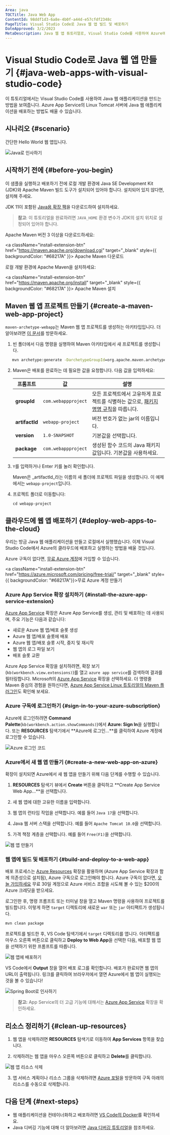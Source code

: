 ```yaml
---
Area: java
TOCTitle: Java Web App
ContentId: 98ddf1d3-6a8e-4b0f-a44d-e57cfdf2348c
PageTitle: Visual Studio Code로 Java 웹 앱 빌드 및 배포하기
DateApproved: 3/2/2023
MetaDescription: Java 웹 앱 튜토리얼로, Visual Studio Code를 사용하여 Azure에 Java 웹 앱을 빌드하고 배포하는 방법을 보여줍니다.
---
```


# Visual Studio Code로 Java 웹 앱 만들기 {#java-web-apps-with-visual-studio-code}

이 튜토리얼에서는 Visual Studio Code를 사용하여 Java 웹 애플리케이션을 만드는 방법을 보여줍니다. Azure App Service의 Linux Tomcat 서버에 Java 웹 애플리케이션을 배포하는 방법도 배울 수 있습니다.

## 시나리오 {#scenario}

간단한 Hello World 웹 앱입니다.

![Java로 인사하기](images/java-webapp/greeting.png)

## 시작하기 전에 {#before-you-begin}

이 샘플을 실행하고 배포하기 전에 로컬 개발 환경에 Java SE Development Kit (JDK)와 Apache Maven 빌드 도구가 설치되어 있어야 합니다. 설치되어 있지 않다면, 설치해 주세요.

JDK 11이 포함된 [Java용 확장 팩](https://marketplace.visualstudio.com/items?itemName=vscjava.vscode-java-pack)을 다운로드하여 설치하세요.

>**참고**: 이 튜토리얼을 완료하려면 `JAVA_HOME` 환경 변수가 JDK의 설치 위치로 설정되어 있어야 합니다.

Apache Maven 버전 3 이상을 다운로드하세요:

<a className="install-extension-btn" href="https://maven.apache.org/download.cgi" target="_blank" style={{ backgroundColor: "#68217A" }}>
  Apache Maven 다운로드
</a>

로컬 개발 환경에 Apache Maven을 설치하세요:

<a className="install-extension-btn" href="https://maven.apache.org/install" target="_blank" style={{ backgroundColor: "#68217A" }}>
  Apache Maven 설치
</a>

## Maven 웹 앱 프로젝트 만들기 {#create-a-maven-web-app-project}

`maven-archetype-webapp`는 Maven 웹 앱 프로젝트를 생성하는 아키타입입니다. 더 알아보려면 [이 문서](https://maven.apache.org/archetypes/maven-archetype-webapp/)를 방문하세요.

1. 빈 폴더에서 다음 명령을 실행하여 Maven 아키타입에서 새 프로젝트를 생성합니다.

```cmd
   mvn archetype:generate -DarchetypeGroupId=org.apache.maven.archetypes -DarchetypeArtifactId=maven-archetype-webapp -DarchetypeVersion=1.4
```
2. Maven은 배포를 완료하는 데 필요한 값을 요청합니다. 다음 값을 입력하세요:

    | 프롬프트 | 값 | 설명 |
    | ------ | ----- | ----------- |
    | **groupId** | `com.webappproject` | 모든 프로젝트에서 고유하게 프로젝트를 식별하는 값으로, [패키지 명명 규칙](https://docs.oracle.com/javase/specs/jls/se6/html/packages.html#7.7)을 따릅니다. |
    | **artifactId** | `webapp-project` | 버전 번호가 없는 jar의 이름입니다. |
    | **version** | `1.0-SNAPSHOT` | 기본값을 선택합니다. |
    | **package** | `com.webappproject` | 생성된 함수 코드의 Java 패키지 값입니다. 기본값을 사용하세요. |

3. `Y`를 입력하거나 Enter 키를 눌러 확인합니다.

    Maven은 _artifactId_라는 이름의 새 폴더에 프로젝트 파일을 생성합니다. 이 예제에서는 `webapp-project`입니다.

4. 프로젝트 폴더로 이동합니다:

    ```console
    cd webapp-project
    ```

## 클라우드에 웹 앱 배포하기 {#deploy-web-apps-to-the-cloud}

우리는 방금 Java 웹 애플리케이션을 만들고 로컬에서 실행했습니다. 이제 Visual Studio Code에서 Azure의 클라우드에 배포하고 실행하는 방법을 배울 것입니다.

Azure 구독이 없다면, [무료 Azure 계정](https://azure.microsoft.com/pricing/free-trial/)에 가입할 수 있습니다.

<a className="install-extension-btn" href="https://azure.microsoft.com/pricing/free-trial/" target="_blank" style={{ backgroundColor: "#68217A"}}>무료 Azure 계정 만들기</a>

### Azure App Service 확장 설치하기 {#install-the-azure-app-service-extension}

[Azure App Service](https://marketplace.visualstudio.com/items?itemName=ms-azuretools.vscode-azureappservice) 확장은 Azure App Service를 생성, 관리 및 배포하는 데 사용되며, 주요 기능은 다음과 같습니다:

- 새로운 Azure 웹 앱/배포 슬롯 생성
- Azure 웹 앱/배포 슬롯에 배포
- Azure 웹 앱/배포 슬롯 시작, 중지 및 재시작
- 웹 앱의 로그 파일 보기
- 배포 슬롯 교환

Azure App Service 확장을 설치하려면, 확장 보기(`kb(workbench.view.extensions)`)를 열고 `azure app service`를 검색하여 결과를 필터링합니다. Microsoft의 [Azure App Service](https://marketplace.visualstudio.com/items?itemName=ms-azuretools.vscode-azureappservice) 확장을 선택하세요. 더 명령줄 Maven 중심의 경험을 원하신다면, [Azure App Service Linux 튜토리얼의 Maven 플러그인](https://learn.microsoft.com/azure/app-service/quickstart-java?pivots=platform-linux-development-environment-maven)도 확인해 보세요.

### Azure 구독에 로그인하기 {#sign-in-to-your-azure-subscription}

Azure에 로그인하려면 **Command Palette**(`kb(workbench.action.showCommands)`)에서 **Azure: Sign In**을 실행합니다. 또는 **RESOURCES** 탐색기에서 **Azure에 로그인...**를 클릭하여 Azure 계정에 로그인할 수 있습니다.

![Azure 로그인 코드](images/java-webapp/login.png)

### Azure에서 새 웹 앱 만들기 {#create-a-new-web-app-on-azure}

확장이 설치되면 Azure에서 새 웹 앱을 만들기 위해 다음 단계를 수행할 수 있습니다.

1. **RESOURCES** 탐색기 뷰에서 **Create** 버튼을 클릭하고 **Create App Service Web App...**을 선택합니다.

2. 새 웹 앱에 대한 고유한 이름을 입력합니다.

3. 웹 앱의 런타임 작업을 선택합니다. 예를 들어 `Java 17`을 선택합니다.

4. Java 웹 서버 스택을 선택합니다. 예를 들어 `Apache Tomcat 10.0`을 선택합니다.

5. 가격 책정 계층을 선택합니다. 예를 들어 `Free(F1)`을 선택합니다.

![웹 앱 만들기](images/java-webapp/create-webapp.png)

### 웹 앱에 빌드 및 배포하기 {#build-and-deploy-to-a-web-app}

배포 프로세스는 [Azure Resources](https://marketplace.visualstudio.com/items?itemName=ms-azuretools.vscode-azureresourcegroups) 확장을 활용하며 (Azure App Service 확장과 함께 의존성으로 설치됨), Azure 구독으로 로그인해야 합니다. Azure 구독이 없다면, [오늘 가입하세요](https://azure.microsoft.com//free/?b=16.48) 무료 30일 계정으로 Azure 서비스 조합을 시도해 볼 수 있는 $200의 Azure 크레딧을 받으세요.

로그인한 후, 명령 프롬프트 또는 터미널 창을 열고 Maven 명령을 사용하여 프로젝트를 빌드합니다. 이렇게 하면 `target` 디렉토리에 새로운 `war` 또는 `jar` 아티팩트가 생성됩니다.

```bash
mvn clean package
```

프로젝트를 빌드한 후, VS Code 탐색기에서 `target` 디렉토리를 엽니다. 아티팩트를 마우스 오른쪽 버튼으로 클릭하고 **Deploy to Web App**을 선택한 다음, 배포할 웹 앱을 선택하기 위한 프롬프트를 따릅니다.

![웹 앱에 배포하기](images/java-webapp/deploy-webapp.png)

VS Code에서 **Output** 창을 열어 배포 로그를 확인합니다. 배포가 완료되면 웹 앱의 URL이 출력됩니다. 링크를 클릭하여 브라우저에서 열면 Azure에서 웹 앱이 실행되는 것을 볼 수 있습니다!

![Spring Boot로 인사하기](images/java-webapp/greeting.png)

> **참고:** App Service의 더 고급 기능에 대해서는 [Azure App Service](https://marketplace.visualstudio.com/items?itemName=ms-azuretools.vscode-azureappservice) 확장을 확인하세요.

## 리소스 정리하기 {#clean-up-resources}

1. 웹 앱을 삭제하려면 **RESOURCES** 탐색기로 이동하여 **App Services** 항목을 찾습니다.

2. 삭제하려는 웹 앱을 마우스 오른쪽 버튼으로 클릭하고 **Delete**를 클릭합니다.

![웹 앱 리소스 삭제](images/java-webapp/delete-webapp.png)

3. 앱 서비스 계획이나 리소스 그룹을 삭제하려면 [Azure 포털](https://portal.azure.com)을 방문하여 구독 아래의 리소스를 수동으로 삭제합니다.

## 다음 단계 {#next-steps}

- 웹 애플리케이션을 컨테이너화하고 배포하려면 [VS Code의 Docker](/docs/containers/overview.md)를 확인하세요.
- Java 디버깅 기능에 대해 더 알아보려면 [Java 디버깅 튜토리얼](/docs/java/java-debugging.md)을 참조하세요.